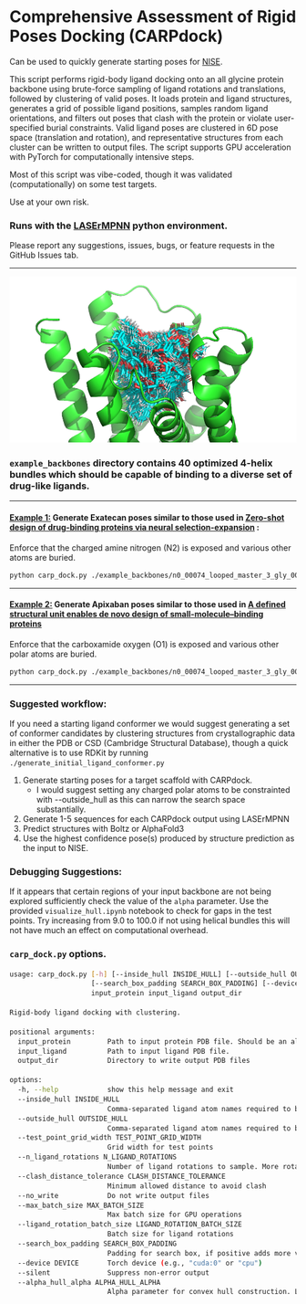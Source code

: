 # Comprehensive Assessment of Rigid Poses Docking (CARPdock)

Can be used to quickly generate starting poses for [NISE](https://github.com/polizzilab/NISE).

This script performs rigid-body ligand docking onto an all glycine protein backbone using brute-force sampling of ligand rotations and translations, followed by clustering of valid poses. 
It loads protein and ligand structures, generates a grid of possible ligand positions, samples random ligand orientations, and filters out poses that clash with the protein or violate user-specified burial constraints. 
Valid ligand poses are clustered in 6D pose space (translation and rotation), and representative structures from each cluster can be written to output files. 
The script supports GPU acceleration with PyTorch for computationally intensive steps.

Most of this script was vibe-coded, though it was validated (computationally) on some test targets. 

Use at your own risk.

### Runs with the [LASErMPNN](https://github.com/polizzilab/LASErMPNN) python environment.


Please report any suggestions, issues, bugs, or feature requests in the GitHub Issues tab.
____

![An example output of all superimposed clusters from carp_dock.py](./images/example_carp_output.png)

### `example_backbones` directory contains 40 optimized 4-helix bundles which should be capable of binding to a diverse set of drug-like ligands.

____

#### <u>Example 1:</u> Generate Exatecan poses similar to those used in [Zero-shot design of drug-binding proteins via neural selection-expansion](https://www.biorxiv.org/content/10.1101/2025.04.22.649862v1) :

Enforce that the charged amine nitrogen (N2) is exposed and various other atoms are buried.

```bash
python carp_dock.py ./example_backbones/n0_00074_looped_master_3_gly_0001_trim_H.pdb ./example_ligands/exatecan.pdb ./debug/ --device cuda:0 --outside_hull N2 --inside_hull F,N3,O2,O3,C15,C21 --n_ligand_rotations 1000
```
____

#### <u>Example 2:</u> Generate Apixaban poses similar to those used in [A defined structural unit enables de novo design of small-molecule–binding proteins](https://www.science.org/doi/10.1126/science.abb8330)

Enforce that the carboxamide oxygen (O1) is exposed and various other polar atoms are buried.

```bash
python carp_dock.py ./example_backbones/n0_00074_looped_master_3_gly_0001_trim_H.pdb ./example_ligands/apx.pdb ./debug/ --device cuda:1 --n_ligand_rotations 1000 --outside_hull O1 --inside_hull O2,O3,O4,C1,C16
```
____

### Suggested workflow:

If you need a starting ligand conformer we would suggest generating a set of conformer candidates by clustering structures from crystallographic data in either the PDB or CSD (Cambridge Structural Database), 
though a quick alternative is to use RDKit by running `./generate_initial_ligand_conformer.py`

1. Generate starting poses for a target scaffold with CARPdock. 
    * I would suggest setting any charged polar atoms to be constrainted with --outside_hull as this can narrow the search space substantially.
2. Generate 1-5 sequences for each CARPdock output using LASErMPNN
3. Predict structures with Boltz or AlphaFold3
4. Use the highest confidence pose(s) produced by structure prediction as the input to NISE.


### Debugging Suggestions:

If it appears that certain regions of your input backbone are not being explored sufficiently check the value of the `alpha` parameter.
Use the provided `visualize_hull.ipynb` notebook to check for gaps in the test points. 
Try increasing from 9.0 to 100.0 if not using helical bundles this will not have much an effect on computational overhead.


### `carp_dock.py` options.

```bash
usage: carp_dock.py [-h] [--inside_hull INSIDE_HULL] [--outside_hull OUTSIDE_HULL] [--test_point_grid_width TEST_POINT_GRID_WIDTH] [--n_ligand_rotations N_LIGAND_ROTATIONS] [--clash_distance_tolerance CLASH_DISTANCE_TOLERANCE] [--no_write] [--max_batch_size MAX_BATCH_SIZE] [--ligand_rotation_batch_size LIGAND_ROTATION_BATCH_SIZE]
                    [--search_box_padding SEARCH_BOX_PADDING] [--device DEVICE] [--silent] [--alpha_hull_alpha ALPHA_HULL_ALPHA]
                    input_protein input_ligand output_dir

Rigid-body ligand docking with clustering.

positional arguments:
  input_protein         Path to input protein PDB file. Should be an all-glycine backbone.
  input_ligand          Path to input ligand PDB file.
  output_dir            Directory to write output PDB files

options:
  -h, --help            show this help message and exit
  --inside_hull INSIDE_HULL
                        Comma-separated ligand atom names required to be inside hull
  --outside_hull OUTSIDE_HULL
                        Comma-separated ligand atom names required to be outside hull
  --test_point_grid_width TEST_POINT_GRID_WIDTH
                        Grid width for test points
  --n_ligand_rotations N_LIGAND_ROTATIONS
                        Number of ligand rotations to sample. More rotations (~1000) are probably better but will reduce the speed of computation.
  --clash_distance_tolerance CLASH_DISTANCE_TOLERANCE
                        Minimum allowed distance to avoid clash
  --no_write            Do not write output files
  --max_batch_size MAX_BATCH_SIZE
                        Max batch size for GPU operations
  --ligand_rotation_batch_size LIGAND_ROTATION_BATCH_SIZE
                        Batch size for ligand rotations
  --search_box_padding SEARCH_BOX_PADDING
                        Padding for search box, if positive adds more volume to search, if negative removes volume.
  --device DEVICE       Torch device (e.g., "cuda:0" or "cpu")
  --silent              Suppress non-error output
  --alpha_hull_alpha ALPHA_HULL_ALPHA
                        Alpha parameter for convex hull construction. Larger numbers generate more box-like hulls. Smaller numbers wrap the point cloud tighter. 9.0 is default for helical bundles. Folds with larger pockets may need larger values (~100.0)
```
